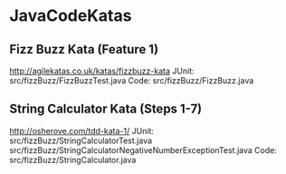 # JavaCodeKatas

## Fizz Buzz Kata (Feature 1)
http://agilekatas.co.uk/katas/fizzbuzz-kata
JUnit: src/fizzBuzz/FizzBuzzTest.java
Code:  src/fizzBuzz/FizzBuzz.java

## String Calculator Kata (Steps 1-7)
http://osherove.com/tdd-kata-1/
JUnit: src/fizzBuzz/StringCalculatorTest.java
       src/fizzBuzz/StringCalculatorNegativeNumberExceptionTest.java
Code:  src/fizzBuzz/StringCalculator.java
